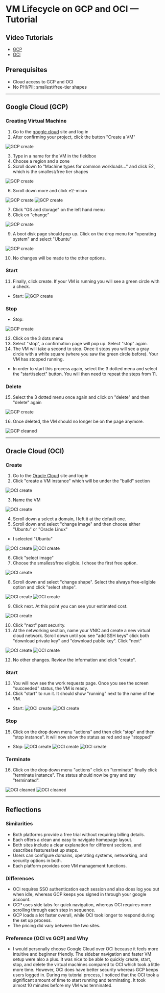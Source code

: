 # VM Lifecycle on GCP and OCI — Tutorial

## Video Tutorials
- [GCP](https://drive.google.com/file/d/13q_UktaK_5-nI6qhHVG5HjIDfS_s2lhD/view?usp=sharing)
- [OCI](https://drive.google.com/file/d/1cpzFklcofXS7fB9tOtmxw7v4aStXYznX/view?usp=sharing)

## Prerequisites
- Cloud access to GCP and OCI
- No PHI/PII; smallest/free-tier shapes

---

## Google Cloud (GCP)
### Creating Virtual Machine
1. Go to the [google cloud](https://console.cloud.google.com) site and log in
2. After confirming your project, click the button "Create a VM"

![GCP create](images/gcp/homepage.png)

3. Type in a name for the VM in the fieldbox
4. Choose a region and a zone
5. Scroll down to "Machine types for common workloads..." and click E2, which is the smallest/free tier shapes

![GCP create](images/gcp/machine_configuration.png)

6. Scroll down more and click e2-micro

![GCP create](images/gcp/select_E2.png)
![GCP create](images/gcp/e2micro.png)

7. Click "OS and storage" on the left hand menu
8. Click on "change"

![GCP create](images/gcp/OS_storage.png)

9. A boot disk page should pop up. Click on the drop menu for "operating system" and select "Ubuntu" 

![GCP create](images/gcp/select_operating_sytem.png)

10. No changes will be made to the other options.

### Start
11. Finally, click create. If your VM is running you will see a green circle with a check.

- Start: <state shows RUNNING>
![GCP create](images/gcp/greencircle.png)

### Stop
- Stop: 

![GCP create](images/gcp/end_dropmenu.png)

12. Click on the 3 dots menu
13. Select "stop", a confirmation page will pop up. Select "stop" again. 
14. The VM will take a second to stop. Once it stops you will see a gray circle with a white square (where you saw the green circle before). Your VM has stopped running.
- In order to start this process again, select the 3 dotted menu and select the "start/select" button. You will then need to repeat the steps from 11. 

### Delete
15. Select the 3 dotted menu once again and click on "delete" and then "delete" again

![GCP create](images/gcp/delete.png)

16. Once deleted, the VM should no longer be on the page anymore.

![GCP cleaned](images/gcp/cleaned.png)

---

## Oracle Cloud (OCI)
### Create
1. Go to the [Oracle Cloud](https://www.oracle.com/cloud/) site and log in
2. Click "create a VM instance" which will be under the "build" section

![OCI create](images/oci/home_page.png)

3. Name the VM

![OCI create](images/oci/naming.png)

4. Scroll down a select a domain, I left it at the default one. 
5. Scroll down and select "change image" and then choose either "Ubuntu" or "Oracle Linux"
- I selected "Ubuntu"

![OCI create](images/oci/image_and_shape.png)
![OCI create](images/oci/select_ubuntu.png)

6. Click "select image"
7. Choose the smallest/free eligible. I chose the first free option.

![OCI create](images/oci/change_image_free.png)

8. Scroll down and select "change shape". Select the always free-eligible option and click "select shape".

![OCI create](images/oci/change_shape.png)
![OCI create](images/oci/domain.png)

9. Click next. At this point you can see your estimated cost.

![OCI create](images/oci/estimated_cost.png)

10. Click "next" past security.
11. At the networking section, name your VNIC and create a new virtual cloud network. Scroll down until you see "add SSH keys" click both "download private key" and "download public key". Click "next"

![OCI create](images/oci/networking.png)
![OCI create](images/oci/SSH_keys.png)

12. No other changes. Review the information and click "create".

### Start

13. You will now see the work requests page. Once you see the screen "succeeded" status, the VM is ready.
14. Click "start" to run it. It should show "running" next to the name of the VM.

- Start: <state shows RUNNING>
![OCI create](images/oci/testing_progress.png)
![OCI create](images/oci/testing_running.png)

### Stop

15. Click on the drop down menu "actions" and then click "stop" and then "stop instance". It will now show the status as red and say "stopped"

- Stop: <state shows STOPPED>
![OCI create](images/oci/Action_dropdown.png)
![OCI create](images/oci/stop_instance.png)
![OCI create](images/oci/stopped.png)

### Terminate
16. Click on the drop down menu "actions" click on "terminate" finally click "terminate instance". The status should now be gray and say "terminated".

![OCI cleaned](images/oci/terminate.png)
![OCI cleaned](images/oci/terminated.png)

---

## Reflections
### Similarities
- Both platforms provide a free trial without requiring billing details.
- Each offers a clean and easy to navigate homepage layout.
- Both sites include a clear explanation for different sections, and describes features/set up steps.
- Users can configure domains, operating systems, networking, and security options in both.
- Each platform provides core VM management functions.

### Differences
- OCI requires SSO authentication each session and also does log you out when idle, whereas GCP keeps you signed in through your google account. 
- GCP uses side tabs for quick navigation, whereas OCI requires more scrolling through each step in sequence.
- GCP loads a lot faster overall, while OCI took longer to respond during the set up process.
- The pricing did vary between the two sites.

### Preference (OCI vs GCP) and Why
- I would personally choose Google Cloud over OCI because it feels more intuitive and beginner friendly. The sidebar navigation and faster VM setup were also a plus. It was nice to be able to quickly create, start, stop, and delete the virtual machines compared to OCI which took a little more time. However, OCI does have better security whereas GCP keeps users logged in. During my tutorial process, I noticed that the OCI took a significant amount of time to start running and terminating. It took almost 10 minutes before my VM was terminated. 